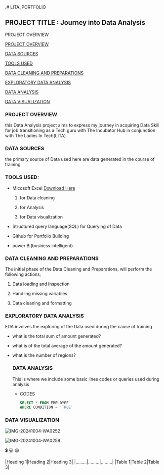 .# LITA_PORTFOLIO


## PROJECT TITLE : Journey into Data Analysis

PROJECT OVERVIEW

[PROJECT OVERVIEW](#project-overview)

[DATA SOURCES](#data-sources)

[TOOLS USED](#tools-used)

[DATA CLEANING AND PREPARATIONS](#data-cleaning-and-preparations)

[EXPLORATORY DATA ANALYSIS](#exploration-data-analysis)

[DATA ANALYSIS](#data-analysis)

[DATA VISUALIZATION](#data-visualization)





### PROJECT OVERVIEW 


this Data Analysis project aims to express my journey in acquiring Data Skill for job transitioning as a Tech guru with The Incubator Hub in conjunction with The Ladies In Tech(LITA)

### DATA SOURCES

the primary source of Data used here are data generated in the course of training


###  TOOLS USED:
- Micosoft Excel [Download Here](https://www.microsoft.com)
  
   1. for Data cleaning
      
   2. for Analysis
   
   3. for Data visualization
 

- Structured query language(SQL) for Querying of Data

- Github for Portfolio Building

- power BI(business intelligent)


### DATA CLEANING AND PREPARATIONS

The initial phase of the Data Cleaning and Preparations, will perform the following actions;

1. Data loading and Inspection

2. Handling missing variables

3. Data cleaning and formatting


### EXPLORATORY DATA ANALYSIS

EDA involves the exploring of the Data used during the cause of training

- what is the total sum of amount generated?

- what is of the total average of the amount generated?

- what is the number of regions?


  ### DATA ANALYSIS

  This is where we include some basic lines codes or queries used during analysis


  - CODES
 
    ``` SQL
    SELECT * FROM EMPLOYEE
    WHERE CONDITION = 'TRUE'


### DATA VISUALIZATION

![IMG-20241004-WA0252](https://github.com/user-attachments/assets/1c33db3f-4ba7-4360-87a6-ac9437954e37)

![IMG-20241004-WA0258](https://github.com/user-attachments/assets/f0b82bce-0670-44d5-beb4-77313a13f4d1)

💲
💻
😃



|Heading 1|Heading 2|Heading 3|
|.........|.........|.........|
|Table 1|Table 2|Table 3|


